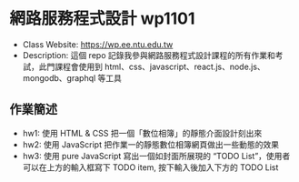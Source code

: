 # 網路服務程式設計 wp1101
- Class Website: https://wp.ee.ntu.edu.tw
- Description: 這個 repo 記錄我參與網路服務程式設計課程的所有作業和考試，此門課程會使用到 html、css、javascript、react.js、node.js、mongodb、graphql 等工具

## 作業簡述
- hw1: 使⽤ HTML & CSS 把⼀個「數位相簿」的靜態介⾯設計刻出來
- hw2: 使⽤ JavaScript 把作業⼀的靜態數位相簿網⾴做出⼀些動態的效果
- hw3: 使⽤ pure JavaScript 寫出⼀個如封⾯所展現的 “TODO List”，使⽤者可以在上⽅的輸入框寫下 TODO item, 按下輸入後加入下⽅的 TODO List
